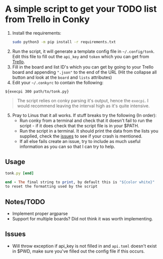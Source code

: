 # A simple script to get your TODO list from Trello in Conky
1. Install the requirements:
    ```bash
    sudo python3 -m pip install -r requirements.txt
    ```
2. Run the script, it will generate a template config file in `~/.config/tonk`. Edit this file to fill out the `api_key` and `token` which you can get from [Trello](https://trello.com/app-key).
3. Fill in the board and list ID's which you can get by going to your Trello board and appending `".json"` to the end of the URL (Hit the collapse all button and look at the `board` and `lists` attributes)
4. Edit your `~/.conkyrc` to contain the following:
```
${execpi 300 path/to/tonk.py}
```
> The script relies on conky parsing it's output, hence the `execpi`. I would recommend leaving the interval high as it's quite intensive.
5. Pray to Linus that it all works. If stuff breaks try the following (In order):
   * Run conky from a terminal and check that it doesn't fail to run the script - if it does check that the       script file is in your $PATH.
   * Run the script in a terminal. It should print the data from the lists you supplied, check the [issues](#issues) to see if your crash is mentioned.
   * If all else fails create an issue, try to include as much useful information as you can so that I can try to help.
## Usage
```ruby
tonk.py [end]

end - The final string to print, by default this is "${color white}"
to reset the formatting used by the script
```
## Notes/TODO
* Implement proper argparse
* Support for multiple boards? Did not think it was worth implementing.

## Issues
* Will throw exception if api_key is not filled in and `api.toml` doesn't exist in $PWD, make sure you've filled out the config file if this occurs.